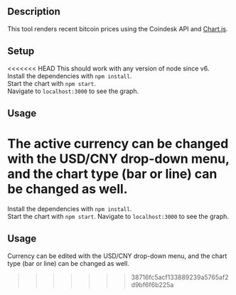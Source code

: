 ## Description
This tool renders recent bitcoin prices using the Coindesk API and [Chart.js](https://www.chartjs.org).

## Setup
<<<<<<< HEAD
This should work with any version of node since v6.  
Install the dependencies with `npm install`.  
Start the chart with `npm start`.  
Navigate to `localhost:3000` to see the graph.

## Usage
The active currency can be changed with the USD/CNY drop-down menu, and the chart type (bar or line) can be changed as well.
=======
Install the dependencies with `npm install`.  
Start the chart with `npm start`.
Navigate to `localhost:3000` to see the graph.

## Usage
Currency can be edited with the USD/CNY drop-down menu, and the chart type (bar or line) can be changed as well.
>>>>>>> 38716fc5acf133889239a5765af2d9bf6f6b225a
